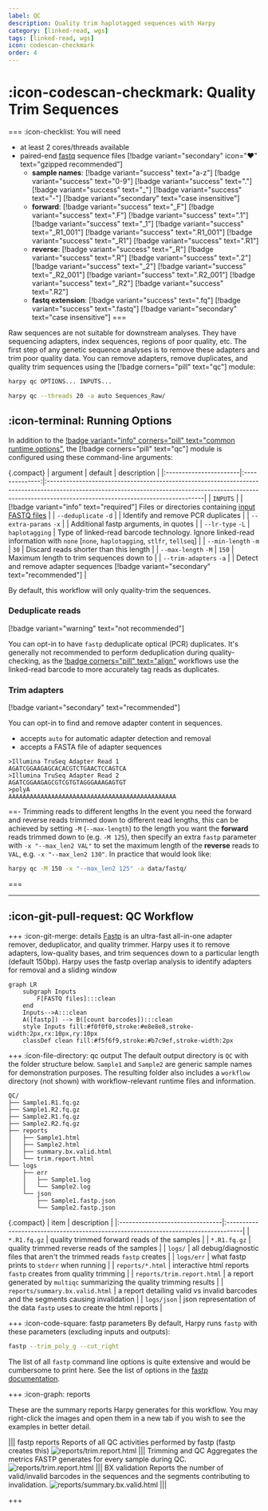 ```yaml
---
label: QC
description: Quality trim haplotagged sequences with Harpy
category: [linked-read, wgs]
tags: [linked-read, wgs]
icon: codescan-checkmark
order: 4
---
```


# :icon-codescan-checkmark: Quality Trim Sequences

===  :icon-checklist: You will need
- at least 2 cores/threads available
- paired-end [fastq](/Getting_Started/inputformat.md/#naming-conventions) sequence files [!badge variant="secondary" icon=":heart:" text="gzipped recommended"]
    - **sample names**: [!badge variant="success" text="a-z"] [!badge variant="success" text="0-9"] [!badge variant="success" text="."] [!badge variant="success" text="_"] [!badge variant="success" text="-"] [!badge variant="secondary" text="case insensitive"]
    - **forward**: [!badge variant="success" text="_F"] [!badge variant="success" text=".F"] [!badge variant="success" text=".1"] [!badge variant="success" text="_1"] [!badge variant="success" text="_R1_001"] [!badge variant="success" text=".R1_001"] [!badge variant="success" text="_R1"] [!badge variant="success" text=".R1"] 
    - **reverse**: [!badge variant="success" text="_R"] [!badge variant="success" text=".R"] [!badge variant="success" text=".2"] [!badge variant="success" text="_2"] [!badge variant="success" text="_R2_001"] [!badge variant="success" text=".R2_001"] [!badge variant="success" text="_R2"] [!badge variant="success" text=".R2"] 
    - **fastq extension**: [!badge variant="success" text=".fq"] [!badge variant="success" text=".fastq"] [!badge variant="secondary" text="case insensitive"]
===

Raw sequences are not suitable for downstream analyses. They have sequencing adapters,
index sequences, regions of poor quality, etc. The first step of any genetic sequence
analyses is to remove these adapters and trim poor quality data. You can remove adapters,
remove duplicates, and quality trim sequences using the [!badge corners="pill" text="qc"] module:

```bash usage
harpy qc OPTIONS... INPUTS...
```

```bash example | perform quality control with automatic adapter identification/removal
harpy qc --threads 20 -a auto Sequences_Raw/ 
```

## :icon-terminal: Running Options
In addition to the [!badge variant="info" corners="pill" text="common runtime options"](/Getting_Started/common_options.md), the [!badge corners="pill" text="qc"] module is configured using these command-line arguments:

{.compact}
| argument               |    default     | description                                                                                                                                                                                                  |
|:-----------------------|:--------------:|:-------------------------------------------------------------------------------------------------------------------------------------------------------------------------------------------------------------|
| `INPUTS`               |                | [!badge variant="info" text="required"] Files or directories containing [input FASTQ files](/Getting_Started/common_options.md#input-arguments)                                                              |
| `--deduplicate` `-d`   |                | Identify and remove PCR duplicates                                                                                                                                                                           |
| `--extra-params` `-x`  |                | Additional fastp arguments, in quotes                                                                                                                                                                        |
| `--lr-type` `-L`       | `haplotagging` | Type of linked-read barcode technology. Ignore linked-read information with `none` [`none`, `haplotagging`, `stlfr`, `tellseq`]                                                                              |
| `--min-length` `-m`    |      `30`      | Discard reads shorter than this length                                                                                                                                                                       |
| `--max-length` `-M`    |     `150`      | Maximum length to trim sequences down to                                                                                                                                                                     |
| `--trim-adapters` `-a` |                | Detect and remove adapter sequences  [!badge variant="secondary" text="recommended"]                                                                                                                         |

By default, this workflow will only quality-trim the sequences.
### Deduplicate reads
[!badge variant="warning" text="not recommended"]

You can opt-in to have `fastp` deduplicate optical (PCR) duplicates. It's generally not recommended to perform deduplication during quality-checking,
as the [!badge corners="pill" text="align"](Align/Align.md) workflows use the linked-read barcode to more accurately tag reads as duplicates.

### Trim adapters
[!badge variant="secondary" text="recommended"]

You can opt-in to find and remove adapter content in sequences.
- accepts `auto` for automatic adapter detection and removal
- accepts a FASTA file of adapter sequences
``` example FASTA file of adapters
>Illumina TruSeq Adapter Read 1
AGATCGGAAGAGCACACGTCTGAACTCCAGTCA
>Illumina TruSeq Adapter Read 2
AGATCGGAAGAGCGTCGTGTAGGGAAAGAGTGT
>polyA
AAAAAAAAAAAAAAAAAAAAAAAAAAAAAAAAAAAAAAAAAAAAAAA
```
==- Trimming reads to different lengths
In the event you need the forward and reverse reads trimmed down to different read lengths, this can be achieved by
setting `-M` (`--max-length`) to the length you want the **forward** reads trimmed down to (e.g. `-M 125`), then specify an extra
`fastp` parameter with `-x "--max_len2 VAL"` to set the maximum length of the **reverse** reads to `VAL`, e.g. `-x "--max_len2 130"`.
In practice that would look like:
```bash
harpy qc -M 150 -x "--max_len2 125" -a data/fastq/
```
===

---
## :icon-git-pull-request: QC Workflow
+++ :icon-git-merge: details
[Fastp](https://github.com/OpenGene/fastp) is an ultra-fast all-in-one adapter remover, deduplicator, 
and quality trimmer. Harpy uses it to remove adapters, low-quality bases, and trim sequences down to a particular
length (default 150bp). Harpy uses the fastp overlap analysis to identify adapters for removal and a sliding window

```mermaid
graph LR
    subgraph Inputs
        F[FASTQ files]:::clean
    end
    Inputs-->A:::clean
    A([fastp]) --> B([count barcodes]):::clean
    style Inputs fill:#f0f0f0,stroke:#e8e8e8,stroke-width:2px,rx:10px,ry:10px
    classDef clean fill:#f5f6f9,stroke:#b7c9ef,stroke-width:2px
```

+++ :icon-file-directory: qc output
The default output directory is `QC` with the folder structure below. `Sample1` and `Sample2` are generic sample names for demonstration purposes. 
The resulting folder also includes a `workflow` directory (not shown) with workflow-relevant runtime files and information.
```
QC/
├── Sample1.R1.fq.gz
├── Sample1.R2.fq.gz
├── Sample2.R1.fq.gz
├── Sample2.R2.fq.gz
├── reports
│   ├── Sample1.html
│   ├── Sample2.html
│   ├── summary.bx.valid.html
│   └── trim.report.html
└── logs
    ├── err
    │   ├── Sample1.log
    │   └── Sample2.log
    └── json
        ├── Sample1.fastp.json
        └── Sample2.fastp.json
```
{.compact}
| item                            | description                                                                        |
|:--------------------------------|:-----------------------------------------------------------------------------------|
| `*.R1.fq.gz`                    | quality trimmed forward reads of the samples                                       |
| `*.R1.fq.gz`                    | quality trimmed reverse reads of the samples                                       |
| `logs/`                         | all debug/diagnostic files that aren't the trimmed reads `fastp` creates           |
| `logs/err`                      | what fastp prints to `stderr` when running                                         |
| `reports/*.html`                | interactive html reports `fastp` creates from quality trimming                     |
| `reports/trim.report.html`      | a report generated by `multiqc` summarizing the quality trimming results           |
| `reports/summary.bx.valid.html` | a report detailing valid vs invalid barcodes and the segments causing invalidation |
| `logs/json`                     | json representation of the data `fastp` uses to create the html reports            |

+++ :icon-code-square: fastp parameters
By default, Harpy runs `fastp` with these parameters (excluding inputs and outputs):
```bash
fastp --trim_poly_g --cut_right
```

The list of all `fastp` command line options is quite extensive and would
be cumbersome to print here. See the list of options in the [fastp documentation](https://github.com/OpenGene/fastp).

+++ :icon-graph: reports

These are the summary reports Harpy generates for this workflow. You may right-click
the images and open them in a new tab if you wish to see the examples in better detail.

||| fastp reports
Reports of all QC activities performed by fastp (fastp creates this)
![reports/trim.report.html](/static/report_trim_fastp.png)
||| Trimming and QC
Aggregates the metrics FASTP generates for every sample during QC.
![reports/trim.report.html](/static/report_trim_aggregate.png)
||| BX validation
Reports the number of valid/invalid barcodes in the sequences and the segments contributing to invalidation.
![reports/summary.bx.valid.html](/static/report_qc_bx.png)
|||

+++
